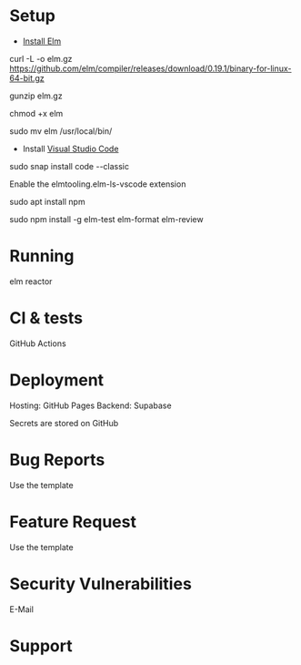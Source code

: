 # Setup

- [Install Elm](https://github.com/elm/compiler/blob/master/installers/linux/README.md)

curl -L -o elm.gz https://github.com/elm/compiler/releases/download/0.19.1/binary-for-linux-64-bit.gz

gunzip elm.gz

chmod +x elm

sudo mv elm /usr/local/bin/

- Install [Visual Studio Code](https://code.visualstudio.com/)

sudo snap install code --classic

Enable the elmtooling.elm-ls-vscode extension

sudo apt install npm

sudo npm install -g elm-test elm-format elm-review

# Running

elm reactor

# CI & tests

GitHub Actions

# Deployment

Hosting: GitHub Pages
Backend: Supabase

Secrets are stored on GitHub

# Bug Reports

Use the template

# Feature Request

Use the template

# Security Vulnerabilities

E-Mail

# Support

